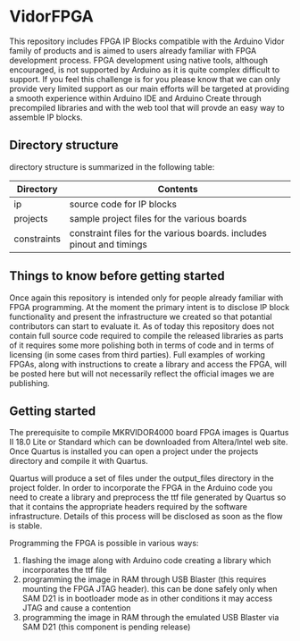 # VidorFPGA

This repository includes FPGA IP Blocks compatible with the Arduino Vidor family of products and is aimed to users already familiar with FPGA development process.
FPGA development using native tools, although encouraged, is not supported by Arduino as it is quite complex difficult to support. If you feel this challenge is for you please know that we can only provide very limited support as our main efforts will be targeted at providing a smooth experience within Arduino IDE and Arduino Create through precompiled libraries and with the web tool that will provde an easy way to assemble IP blocks.

## Directory structure
directory structure is summarized in the following table:

Directory  | Contents
---------- | --------
ip | source code for IP blocks
projects | sample project files for the various boards
constraints | constraint files for the various boards. includes pinout and timings

## Things to know before getting started
Once again this repository is intended only for people already familiar with FPGA programming. At the moment the primary intent is to disclose IP block functionality and present the infrastructure we created so that potantial contributors can start to evaluate it. As of today this repository does not contain full source code required to compile the released libraries as parts of it requires some more polishing both in terms of code and in terms of licensing (in some cases from third parties). 
Full examples of working FPGAs, along with instructions to create a library and access the FPGA, will be posted here but will not necessarily reflect the official images we are publishing.

## Getting started
The prerequisite to compile MKRVIDOR4000 board FPGA images is Quartus II 18.0 Lite or Standard which can be downloaded from Altera/Intel web site.
Once Quartus is installed you can open a project under the projects directory and compile it with Quartus. 

Quartus will produce a set of files under the output_files directory in the project folder. In order to incorporate the FPGA in the Arduino code you need to create a library and preprocess the ttf file generated by Quartus so that it contains the appropriate headers required by the software infrastructure. Details of this process will be disclosed as soon as the flow is stable.

Programming the FPGA is possible in various ways:
1. flashing the image along with Arduino code creating a library which incorporates the ttf file
1. programming the image in RAM through USB Blaster (this requires mounting the FPGA JTAG header). this can be done safely only when SAM D21 is in bootloader mode as in other conditions it may access JTAG and cause a contention
1. programming the image in RAM through the emulated USB Blaster via SAM D21 (this component is pending release)



